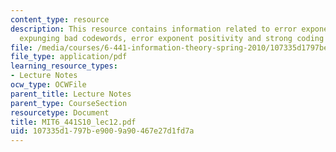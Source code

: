 ```yaml
---
content_type: resource
description: This resource contains information related to error exponent behavior,
  expunging bad codewords, error exponent positivity and strong coding theorem.
file: /media/courses/6-441-information-theory-spring-2010/107335d1797be9009a90467e27d1fd7a_MIT6_441S10_lec12.pdf
file_type: application/pdf
learning_resource_types:
- Lecture Notes
ocw_type: OCWFile
parent_title: Lecture Notes
parent_type: CourseSection
resourcetype: Document
title: MIT6_441S10_lec12.pdf
uid: 107335d1-797b-e900-9a90-467e27d1fd7a
---
```

